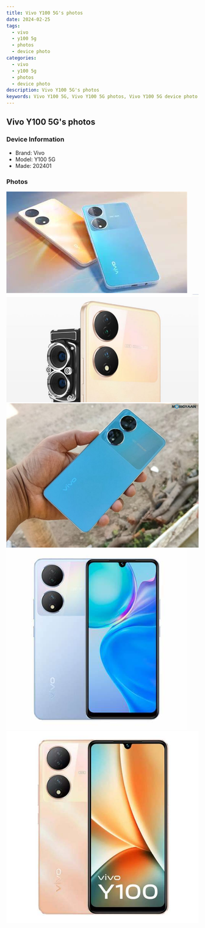 ```yaml
---
title: Vivo Y100 5G's photos
date: 2024-02-25
tags: 
  - vivo
  - y100 5g
  - photos
  - device photo
categories: 
  - vivo
  - y100 5g
  - photos
  - device photo
description: Vivo Y100 5G's photos
keywords: Vivo Y100 5G, Vivo Y100 5G photos, Vivo Y100 5G device photo
---
```


## Vivo Y100 5G's photos

### Device Information

- Brand: Vivo
- Model: Y100 5G
- Made: 202401

### Photos

![/images/best-assets/devices/vivo/vivo-y100-5g/1.jpg](/images/best-assets/devices/vivo/vivo-y100-5g/1.jpg)
![/images/best-assets/devices/vivo/vivo-y100-5g/2.jpg](/images/best-assets/devices/vivo/vivo-y100-5g/2.jpg)
![/images/best-assets/devices/vivo/vivo-y100-5g/3.jpg](/images/best-assets/devices/vivo/vivo-y100-5g/3.jpg)
![/images/best-assets/devices/vivo/vivo-y100-5g/4.jpg](/images/best-assets/devices/vivo/vivo-y100-5g/4.jpg)
![/images/best-assets/devices/vivo/vivo-y100-5g/5.jpg](/images/best-assets/devices/vivo/vivo-y100-5g/5.jpg)
